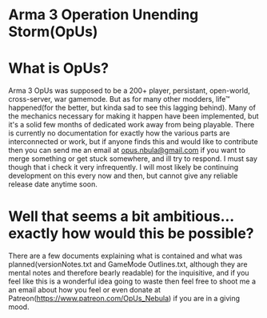 # Arma 3 Operation Unending Storm(OpUs)

# What is OpUs?
Arma 3 OpUs was supposed to be a 200+ player, persistant, open-world, cross-server, war gamemode. But as for many other modders, life™ happened(for the better, but kinda sad to see this lagging behind). Many of the mechanics necessary for making it happen have been implemented, but it's a solid few months of dedicated work away from being playable. There is currently no documentation for exactly how the various parts are interconnected or work, but if anyone finds this and would like to contribute then you can send me an email at opus.nbula@gmail.com if you want to merge something or get stuck somewhere, and ill try to respond. I must say though that i check it very infrequently. I will most likely be continuing development on this every now and then, but cannot give any reliable release date anytime soon.

# Well that seems a bit ambitious... exactly how would this be possible?
There are a few documents explaining what is contained and what was planned(versionNotes.txt and GameMode Outlines.txt, although they are mental notes and therefore bearly readable) for the inquisitive, and if you feel like this is a wonderful idea going to waste then feel free to shoot me a an email about how you feel or even donate at Patreon(https://www.patreon.com/OpUs_Nebula) if you are in a giving mood. 
